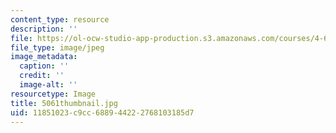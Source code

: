 ```yaml
---
content_type: resource
description: ''
file: https://ol-ocw-studio-app-production.s3.amazonaws.com/courses/4-614-religious-architecture-and-islamic-cultures-fall-2002/11851023c9cc688944222768103185d7_5061thumbnail.jpg
file_type: image/jpeg
image_metadata:
  caption: ''
  credit: ''
  image-alt: ''
resourcetype: Image
title: 5061thumbnail.jpg
uid: 11851023-c9cc-6889-4422-2768103185d7
---
```

